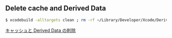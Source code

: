 ## Delete cache and Derived Data

```sh
$ xcodebuild -alltargets clean ; rm -rf ~/Library/Developer/Xcode/DerivedData/ ; :
```

[キャッシュと Derived Data の削除](https://qiita.com/YutoMizutani/items/6eea2ffac577ff481039#キャッシュと-derived-data-の削除)
